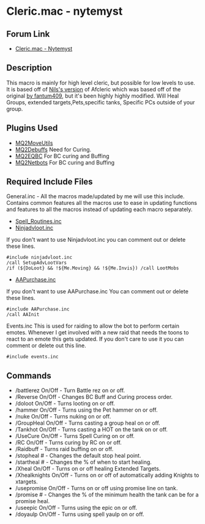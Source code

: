 # Cleric.mac - nytemyst

## Forum Link

* [Cleric.mac - Nytemyst](https://macroquest.org/phpBB3/viewtopic.php?f=49&t=186738)

## Description

This macro is mainly for high level cleric, but possible for low levels to use. It is based off of [Nils's version](https://macroquest.org/phpBB3/viewtopic.php?f=49&t=14508) of Afcleric which was based off of the original [by fantum409](https://macroquest.org/phpBB3/viewtopic.php?f=43&t=7567&hilit=afcleric), but it's been highly highly modified. Will Heal Groups, extended targets,Pets,specific tanks, Specific PCs outside of your group.

## Plugins Used

* [MQ2MoveUtils](https://macroquest.org/phpBB3/viewtopic.php?t=11732)
* [MQ2Debuffs](https://macroquest.org/phpBB3/viewtopic.php?f=50&t=13495&hilit=mq2debuffs) Need for Curing.
* [MQ2EQBC](https://macroquest.org/phpBB3/viewtopic.php?f=50&t=12147) For BC curing and Buffing
* [MQ2Netbots](https://macroquest.org/phpBB3/viewtopic.php?f=50&t=13495) For BC curing and Buffing

## Required Include Files

General.inc - All the macros made/updated by me will use this include. Contains common features all the macros use to ease in updating functions and features to all the macros instead of updating each macro separately.

* [Spell\_Routines.inc](https://macroquest.org/phpBB3/viewtopic.php?t=11656)
* [Ninjadvloot.inc](https://macroquest.org/phpBB3/viewtopic.php?t=12578&postdays=0&postorder=asc&start=0)

If you don't want to use Ninjadvloot.inc you can comment out or delete these lines.

`#include ninjadvloot.inc`  
`/call SetupAdvLootVars`  
`/if (${DoLoot} && !${Me.Moving} && !${Me.Invis}) /call LootMobs`

* [AAPurchase.inc](https://macroquest.org/phpBB3/viewtopic.php?f=49&t=15824)

If you don't want to use AAPurchase.inc You can comment out or delete these lines.

`#include AAPurchase.inc`  
`/call AAInit`

Events.inc This is used for raiding to allow the bot to perform certain emotes. Whenever I get involved with a new raid that needs the toons to react to an emote this gets updated. If you don't care to use it you can comment or delete out this line.

`#include events.inc`

## Commands

* /battlerez On/Off - Turn Battle rez on or off.
* /Reverse On/Off - Changes BC Buff and Curing process order.
* /doloot On/Off - Turns looting on or off.
* /hammer On/Off - Turns using the Pet hammer on or off.
* /nuke On/Off - Turns nuking on or off.
* /GroupHeal On/Off - Turns casting a group heal on or off.
* /Tankhot On/Off - Turns casting a HOT on the tank on or off.
* /UseCure On/Off - Turns Spell Curing on or off.
* /RC On/Off - Turns curing by RC on or off.
* /Raidbuff - Turns raid buffing on or off.
* /stopheal \# - Changes the default stop heal point.
* /startheal \# - Changes the % of when to start healing.
* /Xheal On/Off - Turns on or off healing Extended Targets.
* /Xhealknights On/Off - Turns on or off of automatically adding Knights to xtargets.
* /usepromise On/Off - Turns on or off using promise line on tank.
* /promise \# - Changes the % of the minimum health the tank can be for a promise heal.
* /useepic On/Off - Turns using the epic on or off.
* /doyaulp On/Off - Turns using spell yaulp on or off.

